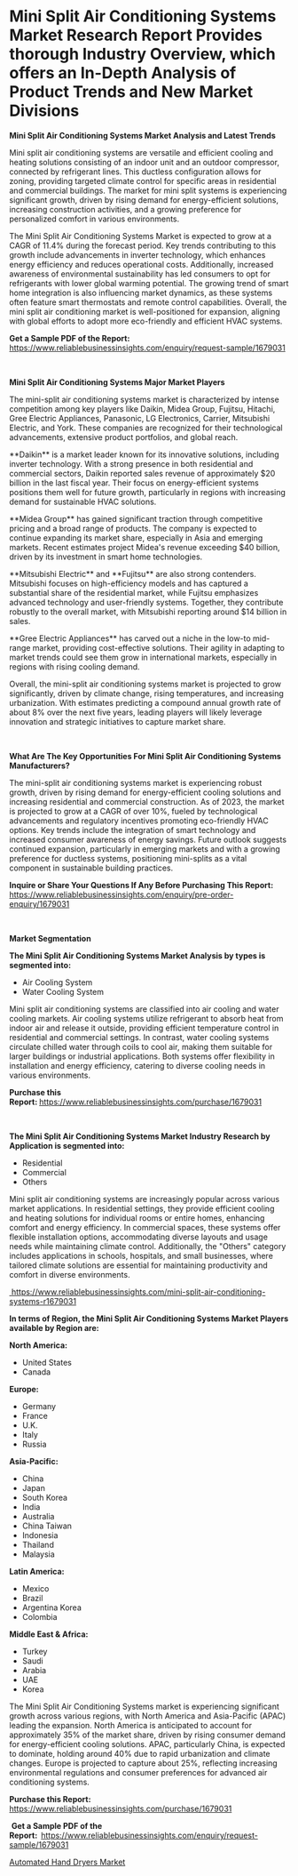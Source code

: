 <p><h1>Mini Split Air Conditioning Systems Market Research Report Provides thorough Industry Overview, which offers an In-Depth Analysis of Product Trends and New Market Divisions</h1></p><p><strong>Mini Split Air Conditioning Systems Market Analysis and Latest Trends</strong></p>
<p><p>Mini split air conditioning systems are versatile and efficient cooling and heating solutions consisting of an indoor unit and an outdoor compressor, connected by refrigerant lines. This ductless configuration allows for zoning, providing targeted climate control for specific areas in residential and commercial buildings. The market for mini split systems is experiencing significant growth, driven by rising demand for energy-efficient solutions, increasing construction activities, and a growing preference for personalized comfort in various environments.</p><p>The Mini Split Air Conditioning Systems Market is expected to grow at a CAGR of 11.4% during the forecast period. Key trends contributing to this growth include advancements in inverter technology, which enhances energy efficiency and reduces operational costs. Additionally, increased awareness of environmental sustainability has led consumers to opt for refrigerants with lower global warming potential. The growing trend of smart home integration is also influencing market dynamics, as these systems often feature smart thermostats and remote control capabilities. Overall, the mini split air conditioning market is well-positioned for expansion, aligning with global efforts to adopt more eco-friendly and efficient HVAC systems.</p></p>
<p><strong>Get a Sample PDF of the Report:&nbsp;</strong> <a href="https://www.reliablebusinessinsights.com/enquiry/request-sample/1679031?utm_campaign=39&utm_medium=2&utm_source=Github&utm_content=ia&utm_term=17022025&utm_id=mini-split-air-conditioning-systems">https://www.reliablebusinessinsights.com/enquiry/request-sample/1679031</a></p>
<p>&nbsp;</p>
<p><strong>Mini Split Air Conditioning Systems Major Market Players</strong></p>
<p><p>The mini-split air conditioning systems market is characterized by intense competition among key players like Daikin, Midea Group, Fujitsu, Hitachi, Gree Electric Appliances, Panasonic, LG Electronics, Carrier, Mitsubishi Electric, and York. These companies are recognized for their technological advancements, extensive product portfolios, and global reach.</p><p>**Daikin** is a market leader known for its innovative solutions, including inverter technology. With a strong presence in both residential and commercial sectors, Daikin reported sales revenue of approximately $20 billion in the last fiscal year. Their focus on energy-efficient systems positions them well for future growth, particularly in regions with increasing demand for sustainable HVAC solutions.</p><p>**Midea Group** has gained significant traction through competitive pricing and a broad range of products. The company is expected to continue expanding its market share, especially in Asia and emerging markets. Recent estimates project Midea's revenue exceeding $40 billion, driven by its investment in smart home technologies.</p><p>**Mitsubishi Electric** and **Fujitsu** are also strong contenders. Mitsubishi focuses on high-efficiency models and has captured a substantial share of the residential market, while Fujitsu emphasizes advanced technology and user-friendly systems. Together, they contribute robustly to the overall market, with Mitsubishi reporting around $14 billion in sales.</p><p>**Gree Electric Appliances** has carved out a niche in the low-to mid-range market, providing cost-effective solutions. Their agility in adapting to market trends could see them grow in international markets, especially in regions with rising cooling demand.</p><p>Overall, the mini-split air conditioning systems market is projected to grow significantly, driven by climate change, rising temperatures, and increasing urbanization. With estimates predicting a compound annual growth rate of about 8% over the next five years, leading players will likely leverage innovation and strategic initiatives to capture market share.</p></p>
<p>&nbsp;</p>
<p><strong>What Are The Key Opportunities For Mini Split Air Conditioning Systems Manufacturers?</strong></p>
<p><p>The mini-split air conditioning systems market is experiencing robust growth, driven by rising demand for energy-efficient cooling solutions and increasing residential and commercial construction. As of 2023, the market is projected to grow at a CAGR of over 10%, fueled by technological advancements and regulatory incentives promoting eco-friendly HVAC options. Key trends include the integration of smart technology and increased consumer awareness of energy savings. Future outlook suggests continued expansion, particularly in emerging markets and with a growing preference for ductless systems, positioning mini-splits as a vital component in sustainable building practices.</p></p>
<p><strong>Inquire or Share Your Questions If Any Before Purchasing This Report:</strong> <a href="https://www.reliablebusinessinsights.com/enquiry/pre-order-enquiry/1679031?utm_campaign=39&utm_medium=2&utm_source=Github&utm_content=ia&utm_term=17022025&utm_id=mini-split-air-conditioning-systems">https://www.reliablebusinessinsights.com/enquiry/pre-order-enquiry/1679031</a></p>
<p>&nbsp;</p>
<p><strong>Market Segmentation</strong></p>
<p><strong>The Mini Split Air Conditioning Systems Market Analysis by types is segmented into:</strong></p>
<p><ul><li>Air Cooling System</li><li>Water Cooling System</li></ul></p>
<p><p>Mini split air conditioning systems are classified into air cooling and water cooling markets. Air cooling systems utilize refrigerant to absorb heat from indoor air and release it outside, providing efficient temperature control in residential and commercial settings. In contrast, water cooling systems circulate chilled water through coils to cool air, making them suitable for larger buildings or industrial applications. Both systems offer flexibility in installation and energy efficiency, catering to diverse cooling needs in various environments.</p></p>
<p><strong>Purchase this Report:&nbsp;</strong><a href="https://www.reliablebusinessinsights.com/purchase/1679031?utm_campaign=39&utm_medium=2&utm_source=Github&utm_content=ia&utm_term=17022025&utm_id=mini-split-air-conditioning-systems">https://www.reliablebusinessinsights.com/purchase/1679031</a></p>
<p>&nbsp;</p>
<p><strong>The Mini Split Air Conditioning Systems Market Industry Research by Application is segmented into:</strong></p>
<p><ul><li>Residential</li><li>Commercial</li><li>Others</li></ul></p>
<p><p>Mini split air conditioning systems are increasingly popular across various market applications. In residential settings, they provide efficient cooling and heating solutions for individual rooms or entire homes, enhancing comfort and energy efficiency. In commercial spaces, these systems offer flexible installation options, accommodating diverse layouts and usage needs while maintaining climate control. Additionally, the "Others" category includes applications in schools, hospitals, and small businesses, where tailored climate solutions are essential for maintaining productivity and comfort in diverse environments.</p></p>
<p><a href="https://www.reliablebusinessinsights.com/mini-split-air-conditioning-systems-r1679031?utm_campaign=39&utm_medium=2&utm_source=Github&utm_content=ia&utm_term=17022025&utm_id=mini-split-air-conditioning-systems">&nbsp;https://www.reliablebusinessinsights.com/mini-split-air-conditioning-systems-r1679031</a></p>
<p><strong>In terms of Region, the Mini Split Air Conditioning Systems Market Players available by Region are:</strong></p>
<p>
    <p> <strong> North America: </strong>
        <ul>
            <li>United States</li>
            <li>Canada</li>
        </ul>
        </p> 
    <p> <strong> Europe: </strong>
        <ul>
            <li>Germany</li>
            <li>France</li>
            <li>U.K.</li>
            <li>Italy</li>
            <li>Russia</li>
        </ul>
        </p> 
    <p> <strong> Asia-Pacific: </strong>
        <ul>
            <li>China</li>
            <li>Japan</li>
            <li>South Korea</li>
            <li>India</li>
            <li>Australia</li>
            <li>China Taiwan</li>
            <li>Indonesia</li>
            <li>Thailand</li>
            <li>Malaysia</li>
        </ul>
        </p> 
    <p> <strong> Latin America: </strong>
        <ul>
            <li>Mexico</li>
            <li>Brazil</li>
            <li>Argentina Korea</li>
            <li>Colombia</li>
        </ul>
        </p> 
    <p> <strong> Middle East & Africa: </strong>
        <ul>
            <li>Turkey</li>
            <li>Saudi</li>
            <li>Arabia</li>
            <li>UAE</li>
            <li>Korea</li>
        </ul>
    </p>
    </p>
<p><p>The Mini Split Air Conditioning Systems market is experiencing significant growth across various regions, with North America and Asia-Pacific (APAC) leading the expansion. North America is anticipated to account for approximately 35% of the market share, driven by rising consumer demand for energy-efficient cooling solutions. APAC, particularly China, is expected to dominate, holding around 40% due to rapid urbanization and climate changes. Europe is projected to capture about 25%, reflecting increasing environmental regulations and consumer preferences for advanced air conditioning systems.</p></p>
<p><strong>Purchase this Report: </strong><a href="https://www.reliablebusinessinsights.com/purchase/1679031?utm_campaign=39&utm_medium=2&utm_source=Github&utm_content=ia&utm_term=17022025&utm_id=mini-split-air-conditioning-systems">https://www.reliablebusinessinsights.com/purchase/1679031</a></p>
<p>&nbsp;<strong>Get a Sample PDF of the Report:&nbsp;&nbsp;</strong><a href="https://www.reliablebusinessinsights.com/enquiry/request-sample/1679031?utm_campaign=39&utm_medium=2&utm_source=Github&utm_content=ia&utm_term=17022025&utm_id=mini-split-air-conditioning-systems">https://www.reliablebusinessinsights.com/enquiry/request-sample/1679031</a></p>
<p><strong></strong></p>
<p><p><a href="https://github.com/jamesgomez337/Market-Research-Report-List-1/blob/main/automated-hand-dryers-market.md?utm_campaign=39&utm_medium=2&utm_source=Github&utm_content=ia&utm_term=17022025&utm_id=mini-split-air-conditioning-systems">Automated Hand Dryers Market</a></p></p>